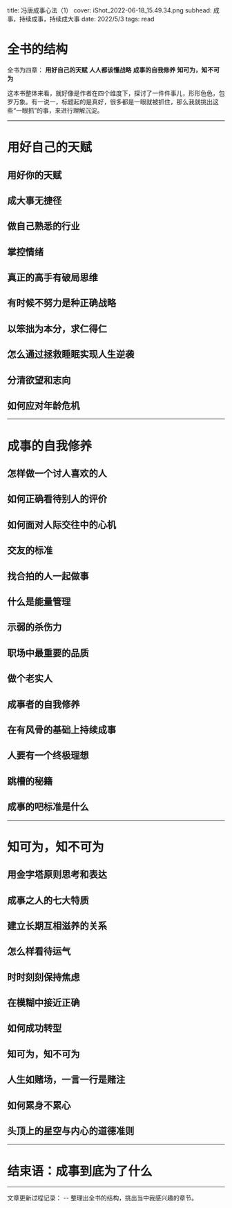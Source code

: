 <describe>
  title: 冯唐成事心法（1）
  cover: iShot_2022-06-18_15.49.34.png
  subhead: 成事，持续成事，持续成大事
  date: 2022/5/3
  tags: read
</describe>

# 全书的结构
全书为四章：
**用好自己的天赋**
**人人都该懂战略**
**成事的自我修养**
**知可为，知不可为**

这本书整体来看，就好像是作者在四个维度下，探讨了一件件事儿，形形色色，包罗万象。有一说一，标题起的是真好，很多都是一眼就被抓住，那么我就挑出这些“一眼抓”的事，来进行理解沉淀。

---

# 用好自己的天赋
## 用好你的天赋
## 成大事无捷径
## 做自己熟悉的行业
## 掌控情绪
## 真正的高手有破局思维
## 有时候不努力是种正确战略
## 以笨拙为本分，求仁得仁
## 怎么通过拯救睡眠实现人生逆袭
## 分清欲望和志向
## 如何应对年龄危机

---

# **成事的自我修养**
## 怎样做一个讨人喜欢的人
## 如何正确看待别人的评价
## 如何面对人际交往中的心机
## 交友的标准
## 找合拍的人一起做事
## 什么是能量管理
## 示弱的杀伤力
## 职场中最重要的品质
## 做个老实人
## 成事者的自我修养
## 在有风骨的基础上持续成事
## 人要有一个终极理想
## 跳槽的秘籍
## 成事的吧标准是什么

---

# **知可为，知不可为**
## 用金字塔原则思考和表达
## 成事之人的七大特质
## 建立长期互相滋养的关系
## 怎么样看待运气
## 时时刻刻保持焦虑
## 在模糊中接近正确
## 如何成功转型
## 知可为，知不可为
## 人生如赌场，一言一行是赌注
## 如何累身不累心
## 头顶上的星空与内心的道德准则

---

# 结束语：成事到底为了什么


---
文章更新过程记录：
-- 整理出全书的结构，挑出当中我感兴趣的章节。